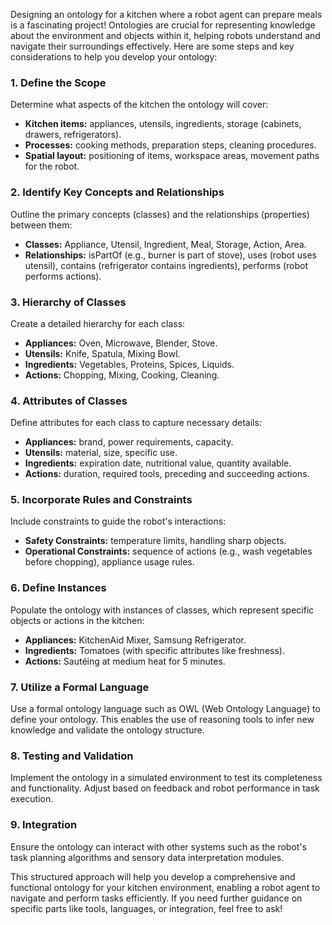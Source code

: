 Designing an ontology for a kitchen where a robot agent can prepare meals is a fascinating project! Ontologies are crucial for representing knowledge about the environment and objects within it, helping robots understand and navigate their surroundings effectively. Here are some steps and key considerations to help you develop your ontology:

### 1. Define the Scope
Determine what aspects of the kitchen the ontology will cover:
- **Kitchen items:** appliances, utensils, ingredients, storage (cabinets, drawers, refrigerators).
- **Processes:** cooking methods, preparation steps, cleaning procedures.
- **Spatial layout:** positioning of items, workspace areas, movement paths for the robot.

### 2. Identify Key Concepts and Relationships
Outline the primary concepts (classes) and the relationships (properties) between them:
- **Classes:** Appliance, Utensil, Ingredient, Meal, Storage, Action, Area.
- **Relationships:** isPartOf (e.g., burner is part of stove), uses (robot uses utensil), contains (refrigerator contains ingredients), performs (robot performs actions).

### 3. Hierarchy of Classes
Create a detailed hierarchy for each class:
- **Appliances:** Oven, Microwave, Blender, Stove.
- **Utensils:** Knife, Spatula, Mixing Bowl.
- **Ingredients:** Vegetables, Proteins, Spices, Liquids.
- **Actions:** Chopping, Mixing, Cooking, Cleaning.

### 4. Attributes of Classes
Define attributes for each class to capture necessary details:
- **Appliances:** brand, power requirements, capacity.
- **Utensils:** material, size, specific use.
- **Ingredients:** expiration date, nutritional value, quantity available.
- **Actions:** duration, required tools, preceding and succeeding actions.

### 5. Incorporate Rules and Constraints
Include constraints to guide the robot's interactions:
- **Safety Constraints:** temperature limits, handling sharp objects.
- **Operational Constraints:** sequence of actions (e.g., wash vegetables before chopping), appliance usage rules.

### 6. Define Instances
Populate the ontology with instances of classes, which represent specific objects or actions in the kitchen:
- **Appliances:** KitchenAid Mixer, Samsung Refrigerator.
- **Ingredients:** Tomatoes (with specific attributes like freshness).
- **Actions:** Sautéing at medium heat for 5 minutes.

### 7. Utilize a Formal Language
Use a formal ontology language such as OWL (Web Ontology Language) to define your ontology. This enables the use of reasoning tools to infer new knowledge and validate the ontology structure.

### 8. Testing and Validation
Implement the ontology in a simulated environment to test its completeness and functionality. Adjust based on feedback and robot performance in task execution.

### 9. Integration
Ensure the ontology can interact with other systems such as the robot's task planning algorithms and sensory data interpretation modules.

This structured approach will help you develop a comprehensive and functional ontology for your kitchen environment, enabling a robot agent to navigate and perform tasks efficiently. If you need further guidance on specific parts like tools, languages, or integration, feel free to ask!